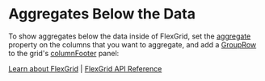 Aggregates Below the Data
=========================

To show aggregates below the data inside of FlexGrid, set the [aggregate](https://www.grapecity.com/wijmo/api/classes/wijmo_grid.column.html#aggregate) property on the columns that you want to aggregate, and add a [GroupRow](https://www.grapecity.com/wijmo/api/classes/wijmo_grid.grouprow.html) to the grid's [columnFooter](https://www.grapecity.com/wijmo/api/classes/wijmo_grid.flexgrid.html#columnfooters) panel:

[Learn about FlexGrid](https://www.grapecity.com/wijmo/flexgrid-javascript-data-grid) | [FlexGrid API Reference](https://www.grapecity.com/wijmo/api/classes/wijmo_grid.flexgrid.html)
